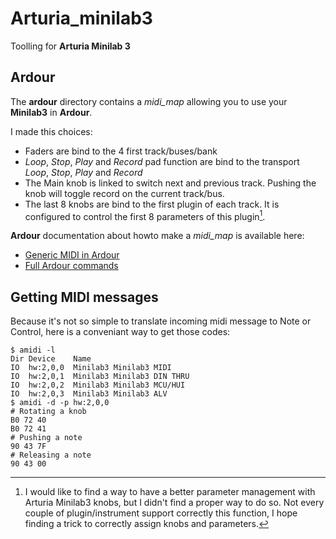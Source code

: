 # Arturia_minilab3
Toolling for **Arturia Minilab 3**

## Ardour
The **ardour** directory contains a *midi_map* allowing you to use your **Minilab3** in **Ardour**.

I made this choices:
* Faders are bind to the 4 first track/buses/bank
* *Loop*, *Stop*, *Play* and *Record* pad function are bind to the transport *Loop*,
  *Stop*, *Play* and *Record*
* The Main knob is linked to switch next and previous track. Pushing the knob
  will toggle record on the current track/bus.
* The last 8 knobs are bind to the first plugin of each track. It is configured to
  control the first 8 parameters of this plugin[^1].

**Ardour** documentation about howto make a *midi_map* is available here:
* [Generic MIDI in Ardour](https://manual.ardour.org/using-control-surfaces/generic-midi/midi-binding-maps/)
* [Full Ardour commands](https://manual.ardour.org/appendix/menu-actions-list/)

## Getting MIDI messages
Because it's not so simple to translate incoming midi message to Note or
Control, here is a conveniant way to get those codes:
```
$ amidi -l
Dir Device    Name
IO  hw:2,0,0  Minilab3 Minilab3 MIDI
IO  hw:2,0,1  Minilab3 Minilab3 DIN THRU
IO  hw:2,0,2  Minilab3 Minilab3 MCU/HUI
IO  hw:2,0,3  Minilab3 Minilab3 ALV
$ amidi -d -p hw:2,0,0
# Rotating a knob
B0 72 40
B0 72 41
# Pushing a note
90 43 7F
# Releasing a note
90 43 00
```


[^1]: I would like to find a way to have a better parameter management with
    Arturia Minilab3 knobs, but I didn't find a proper way to do so. Not
    every couple of plugin/instrument support correctly this function, I hope
    finding a trick to correctly assign knobs and parameters.
